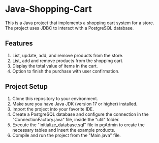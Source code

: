 # Java-Shopping-Cart
This is a Java project that implements a shopping cart system for a store. The project uses JDBC to interact with a PostgreSQL database.

## Features
1. List, update, add, and remove products from the store.
2. List, add and remove products from the shopping cart.
3. Display the total value of items in the cart.
4. Option to finish the purchase with user confirmation.

## Project Setup
1. Clone this repository to your environment.
2. Make sure you have Java JDK (version 17 or higher) installed.
3. Import the project into your favorite IDE.
4. Create a PostgreSQL database and configure the connection in the "ConnectionFactory.java" file, inside the "util" folder.
5. Execute the "initialize_database.sql" file in pgAdmin to create the necessary tables and insert the example products.
6. Compile and run the project from the "Main.java" file.
